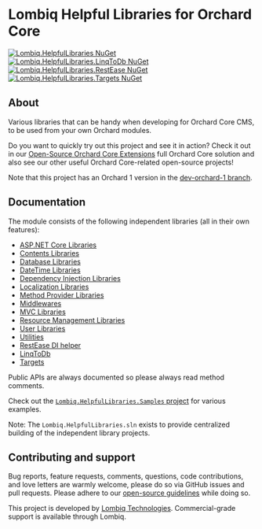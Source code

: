 # Lombiq Helpful Libraries for Orchard Core



[![Lombiq.HelpfulLibraries NuGet](https://img.shields.io/nuget/v/Lombiq.HelpfulLibraries?label=Lombiq.HelpfulLibraries)](https://www.nuget.org/packages/Lombiq.HelpfulLibraries/)
[![Lombiq.HelpfulLibraries.LinqToDb NuGet](https://img.shields.io/nuget/v/Lombiq.HelpfulLibraries.LinqToDb?label=Lombiq.HelpfulLibraries.LinqToDb)](https://www.nuget.org/packages/Lombiq.HelpfulLibraries.LinqToDb/)
[![Lombiq.HelpfulLibraries.RestEase NuGet](https://img.shields.io/nuget/v/Lombiq.HelpfulLibraries.RestEase?label=Lombiq.HelpfulLibraries.RestEase)](https://www.nuget.org/packages/Lombiq.HelpfulLibraries.RestEase/)
[![Lombiq.HelpfulLibraries.Targets NuGet](https://img.shields.io/nuget/v/Lombiq.HelpfulLibraries.Targets?label=Lombiq.HelpfulLibraries.Targets)](https://www.nuget.org/packages/Lombiq.HelpfulLibraries.Targets/)


## About

Various libraries that can be handy when developing for Orchard Core CMS, to be used from your own Orchard modules.

Do you want to quickly try out this project and see it in action? Check it out in our [Open-Source Orchard Core Extensions](https://github.com/Lombiq/Open-Source-Orchard-Core-Extensions) full Orchard Core solution and also see our other useful Orchard Core-related open-source projects!

Note that this project has an Orchard 1 version in the [dev-orchard-1 branch](https://github.com/Lombiq/Helpful-Libraries/tree/dev-orchard-1).


## Documentation

The module consists of the following independent libraries (all in their own features):

- [ASP.NET Core Libraries](Lombiq.HelpfulLibraries/Docs/AspNetCoreLibraries.md)
- [Contents Libraries](Lombiq.HelpfulLibraries/Docs/ContentsLibraries.md)
- [Database Libraries](Lombiq.HelpfulLibraries/Docs/DatabaseLibraries.md)
- [DateTime Libraries](Lombiq.HelpfulLibraries/Docs/DateTimeLibraries.md)
- [Dependency Injection Libraries](Lombiq.HelpfulLibraries/Docs/DependencyInjectionLibraries.md)
- [Localization Libraries](Lombiq.HelpfulLibraries/Docs/LocalizationLibraries.md)
- [Method Provider Libraries](Lombiq.HelpfulLibraries/Docs/MethodProviderLibraries.md)
- [Middlewares](Lombiq.HelpfulLibraries/Docs/Middlewares.md)
- [MVC Libraries](Lombiq.HelpfulLibraries/Docs/MvcLibraries.md)
- [Resource Management Libraries](Lombiq.HelpfulLibraries/Docs/ResourceManagementLibraries.md)
- [User Libraries](Lombiq.HelpfulLibraries/Docs/UserLibraries.md)
- [Utilities](Lombiq.HelpfulLibraries/Docs/Utilities.md)
- [RestEase DI helper](Lombiq.HelpfulLibraries.RestEase/Readme.md)
- [LinqToDb](Lombiq.HelpfulLibraries.LinqToDb/Readme.md)
- [Targets](Lombiq.HelpfulLibraries.Targets/Readme.md)

Public APIs are always documented so please always read method comments.

Check out the [`Lombiq.HelpfulLibraries.Samples` project](Lombiq.HelpfulLibraries.Samples) for various examples.

Note: The `Lombiq.HelpfulLibraries.sln` exists to provide centralized building of the independent library projects.

## Contributing and support

Bug reports, feature requests, comments, questions, code contributions, and love letters are warmly welcome, please do so via GitHub issues and pull requests. Please adhere to our [open-source guidelines](https://lombiq.com/open-source-guidelines) while doing so.

This project is developed by [Lombiq Technologies](https://lombiq.com/). Commercial-grade support is available through Lombiq.
